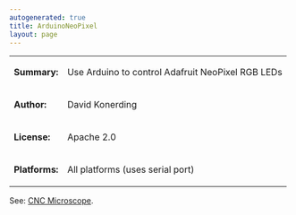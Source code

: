 ```yaml
---
autogenerated: true
title: ArduinoNeoPixel
layout: page
---
```


<table>
<tr>
<td markdown="1">

**Summary:**

</td>
<td markdown="1">

Use Arduino to control Adafruit NeoPixel RGB LEDs

</td>
</tr>
<tr>
<td markdown="1">

**Author:**

</td>
<td markdown="1">

David Konerding

</td>
</tr>
<tr>
<td markdown="1">

**License:**

</td>
<td markdown="1">

Apache 2.0

</td>
</tr>
<tr>
<td markdown="1">

**Platforms:**

</td>
<td markdown="1">

All platforms (uses serial port)

</td>
</tr>
</table>

See: [CNC Microscope](https://github.com/google/cncmicroscope-code).
